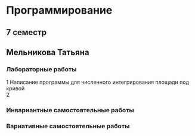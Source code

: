 # Программирование
## 7 семестр
## Мельникова Татьяна
### Лабораторные работы   
1  Написание программы для численного интегрирования площади под кривой  
2 
### Инвариантные самостоятельные работы    

### Вариативные самостоятельные работы  
